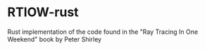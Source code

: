 # RTIOW-rust
Rust implementation of the code found in the "Ray Tracing In One Weekend" book by Peter Shirley
